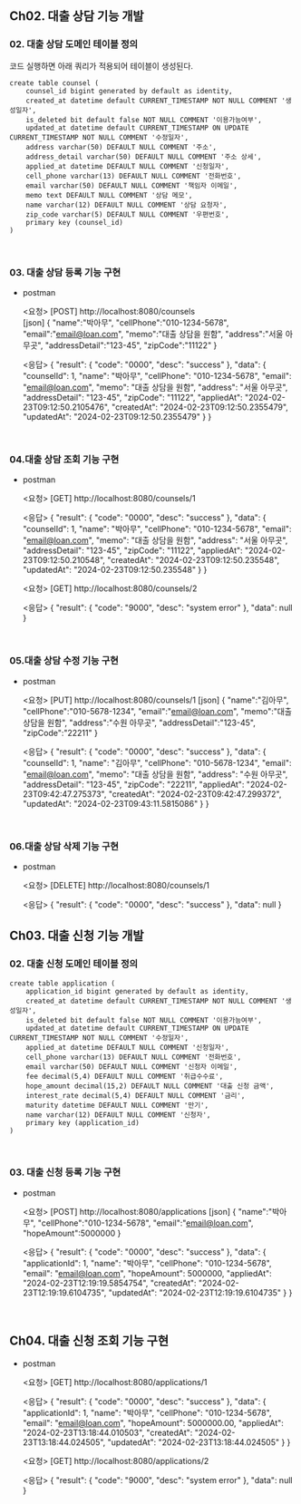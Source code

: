 ## Ch02. 대출 상담 기능 개발
### 02. 대출 상담 도메인 테이블 정의
코드 실행하면 아래 쿼리가 적용되어 테이블이 생성된다.

    create table counsel (
        counsel_id bigint generated by default as identity,
        created_at datetime default CURRENT_TIMESTAMP NOT NULL COMMENT '생성일자',
        is_deleted bit default false NOT NULL COMMENT '이용가능여부',
        updated_at datetime default CURRENT_TIMESTAMP ON UPDATE CURRENT_TIMESTAMP NOT NULL COMMENT '수정일자',
        address varchar(50) DEFAULT NULL COMMENT '주소',
        address_detail varchar(50) DEFAULT NULL COMMENT '주소 상세',
        applied_at datetime DEFAULT NULL COMMENT '신청일자',
        cell_phone varchar(13) DEFAULT NULL COMMENT '전화번호',
        email varchar(50) DEFAULT NULL COMMENT '책임자 이메일',
        memo text DEFAULT NULL COMMENT '상담 메모',
        name varchar(12) DEFAULT NULL COMMENT '상담 요청자',
        zip_code varchar(5) DEFAULT NULL COMMENT '우편번호',
        primary key (counsel_id)
    )

<br/>

### 03. 대출 상담 등록 기능 구현
- postman  


    <요청>
    [POST] http://localhost:8080/counsels  
    [json]
    {
        "name":"박아무",
        "cellPhone":"010-1234-5678",
        "email":"email@loan.com",
        "memo":"대출 상담을 원함",
        "address":"서울 아무곳",
        "addressDetail":"123-45",
        "zipCode":"11122"
    }

    <응답>
    {
        "result": {
            "code": "0000",
            "desc": "success"
        },
        "data": {
            "counselId": 1,
            "name": "박아무",
            "cellPhone": "010-1234-5678",
            "email": "email@loan.com",
            "memo": "대출 상담을 원함",
            "address": "서울 아무곳",
            "addressDetail": "123-45",
            "zipCode": "11122",
            "appliedAt": "2024-02-23T09:12:50.2105476",
            "createdAt": "2024-02-23T09:12:50.2355479",
            "updatedAt": "2024-02-23T09:12:50.2355479"
        }
    }

<br/>

### 04.대출 상담 조회 기능 구현
- postman


    <요청>
    [GET] http://localhost:8080/counsels/1

    <응답>
    {
        "result": {
            "code": "0000",
            "desc": "success"
        },
        "data": {
            "counselId": 1,
            "name": "박아무",
            "cellPhone": "010-1234-5678",
            "email": "email@loan.com",
            "memo": "대출 상담을 원함",
            "address": "서울 아무곳",
            "addressDetail": "123-45",
            "zipCode": "11122",
            "appliedAt": "2024-02-23T09:12:50.210548",
            "createdAt": "2024-02-23T09:12:50.235548",
            "updatedAt": "2024-02-23T09:12:50.235548"
        }
    }

    <요청>
    [GET] http://localhost:8080/counsels/2

    <응답>
    {
        "result": {
            "code": "9000",
            "desc": "system error"
        },
        "data": null
    }

<br/>

### 05.대출 상담 수정 기능 구현
- postman


    <요청>
    [PUT] http://localhost:8080/counsels/1
    [json]
    {
        "name":"김아무",
        "cellPhone":"010-5678-1234",
        "email":"email@loan.com",
        "memo":"대출 상담을 원함",
        "address":"수원 아무곳",
        "addressDetail":"123-45",
        "zipCode":"22211"
    }

    <응답>
    {
        "result": {
            "code": "0000",
            "desc": "success"
        },
        "data": {
            "counselId": 1,
            "name": "김아무",
            "cellPhone": "010-5678-1234",
            "email": "email@loan.com",
            "memo": "대출 상담을 원함",
            "address": "수원 아무곳",
            "addressDetail": "123-45",
            "zipCode": "22211",
            "appliedAt": "2024-02-23T09:42:47.275373",
            "createdAt": "2024-02-23T09:42:47.299372",
            "updatedAt": "2024-02-23T09:43:11.5815086"
        }
    }

<br/>

### 06.대출 상담 삭제 기능 구현
- postman


    <요청>
    [DELETE] http://localhost:8080/counsels/1
    
    <응답>
    {
        "result": {
            "code": "0000",
            "desc": "success"
        },
        "data": null
    }

## Ch03. 대출 신청 기능 개발
### 02. 대출 신청 도메인 테이블 정의
    create table application (
        application_id bigint generated by default as identity,
        created_at datetime default CURRENT_TIMESTAMP NOT NULL COMMENT '생성일자',
        is_deleted bit default false NOT NULL COMMENT '이용가능여부',
        updated_at datetime default CURRENT_TIMESTAMP ON UPDATE CURRENT_TIMESTAMP NOT NULL COMMENT '수정일자',
        applied_at datetime DEFAULT NULL COMMENT '신청일자',
        cell_phone varchar(13) DEFAULT NULL COMMENT '전화번호',
        email varchar(50) DEFAULT NULL COMMENT '신청자 이메일',
        fee decimal(5,4) DEFAULT NULL COMMENT '취급수수료',
        hope_amount decimal(15,2) DEFAULT NULL COMMENT '대출 신청 금액',
        interest_rate decimal(5,4) DEFAULT NULL COMMENT '금리',
        maturity datetime DEFAULT NULL COMMENT '만기',
        name varchar(12) DEFAULT NULL COMMENT '신청자',
        primary key (application_id)
    )

<br/>

### 03. 대출 신청 등록 기능 구현
- postman


    <요청>
    [POST] http://localhost:8080/applications
    [json]
    {
        "name":"박아무",
        "cellPhone":"010-1234-5678",
        "email":"email@loan.com",
        "hopeAmount":5000000
    }

    <응답>
    {
        "result": {
            "code": "0000",
            "desc": "success"
        },
        "data": {
            "applicationId": 1,
            "name": "박아무",
            "cellPhone": "010-1234-5678",
            "email": "email@loan.com",
            "hopeAmount": 5000000,
            "appliedAt": "2024-02-23T12:19:19.5854754",
            "createdAt": "2024-02-23T12:19:19.6104735",
            "updatedAt": "2024-02-23T12:19:19.6104735"
        }
    }

<br/>

## Ch04. 대출 신청 조회 기능 구현
- postman


    <요청>
    [GET] http://localhost:8080/applications/1

    <응답>
    {
        "result": {
            "code": "0000",
            "desc": "success"
        },
        "data": {
            "applicationId": 1,
            "name": "박아무",
            "cellPhone": "010-1234-5678",
            "email": "email@loan.com",
            "hopeAmount": 5000000.00,
            "appliedAt": "2024-02-23T13:18:44.010503",
            "createdAt": "2024-02-23T13:18:44.024505",
            "updatedAt": "2024-02-23T13:18:44.024505"
        }
    }

    <요청>
    [GET] http://localhost:8080/applications/2

    <응답>
    {
        "result": {
            "code": "9000",
            "desc": "system error"
        },
        "data": null
    }

<br/>


